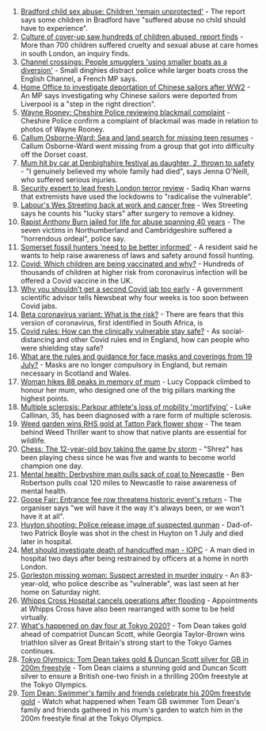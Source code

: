 1. [Bradford child sex abuse: Children 'remain unprotected'](https://www.bbc.co.uk/news/uk-england-leeds-57982761) - The report says some children in Bradford have "suffered abuse no child should have to experience".
2. [Culture of cover-up saw hundreds of children abused, report finds](https://www.bbc.co.uk/news/uk-57984924) - More than 700 children suffered cruelty and sexual abuse at care homes in south London, an inquiry finds.
3. [Channel crossings: People smugglers 'using smaller boats as a diversion'](https://www.bbc.co.uk/news/uk-england-kent-57981919) - Small dinghies distract police while larger boats cross the English Channel, a French MP says.
4. [Home Office to investigate deportation of Chinese sailors after WW2](https://www.bbc.co.uk/news/uk-england-merseyside-57967833) - An MP says investigating why Chinese sailors were deported from Liverpool is a "step in the right direction".
5. [Wayne Rooney: Cheshire Police reviewing blackmail complaint](https://www.bbc.co.uk/news/uk-england-manchester-57970050) - Cheshire Police confirm a complaint of blackmail was made in relation to photos of Wayne Rooney.
6. [Callum Osborne-Ward: Sea and land search for missing teen resumes](https://www.bbc.co.uk/news/uk-england-dorset-57980977) - Callum Osborne-Ward went missing from a group that got into difficulty off the Dorset coast.
7. [Mum hit by car at Denbighshire festival as daughter, 2, thrown to safety](https://www.bbc.co.uk/news/uk-wales-57979208) - "I genuinely believed my whole family had died", says Jenna O'Neill, who suffered serious injuries.
8. [Security expert to lead fresh London terror review](https://www.bbc.co.uk/news/uk-england-london-57982826) - Sadiq Khan warns that extremists have used the lockdowns to "radicalise the vulnerable".
9. [Labour's Wes Streeting back at work and cancer free](https://www.bbc.co.uk/news/uk-politics-57983355) - Wes Streeting says he counts his "lucky stars" after surgery to remove a kidney.
10. [Rapist Anthony Burn jailed for life for abuse spanning 40 years](https://www.bbc.co.uk/news/uk-england-tyne-57971725) - The seven victims in Northumberland and Cambridgeshire suffered a "horrendous ordeal", police say.
11. [Somerset fossil hunters 'need to be better informed'](https://www.bbc.co.uk/news/uk-england-somerset-57917346) - A resident said he wants to help raise awareness of laws and safety around fossil hunting.
12. [Covid: Which children are being vaccinated and why?](https://www.bbc.co.uk/news/health-57888429) - Hundreds of thousands of children at higher risk from coronavirus infection will be offered a Covid vaccine in the UK.
13. [Why you shouldn't get a second Covid jab too early](https://www.bbc.co.uk/news/newsbeat-57682233) - A government scientific advisor tells Newsbeat why four weeks is too soon between Covid jabs.
14. [Beta coronavirus variant: What is the risk?](https://www.bbc.co.uk/news/health-55534727) - There are fears that this version of coronavirus, first identified in South Africa, is
15. [Covid rules: How can the clinically vulnerable stay safe?](https://www.bbc.co.uk/news/health-51997151) - As social-distancing and other Covid rules end in England, how can people who were shielding stay safe?
16. [What are the rules and guidance for face masks and coverings from 19 July?](https://www.bbc.co.uk/news/health-51205344) - Masks are no longer compulsory in England, but remain necessary in Scotland and Wales.
17. [Woman hikes 88 peaks in memory of mum](https://www.bbc.co.uk/news/uk-england-manchester-57982402) - Lucy Coppack climbed to honour her mum, who designed one of the trig pillars marking the highest points.
18. [Multiple sclerosis: Parkour athlete's loss of mobility 'mortifying'](https://www.bbc.co.uk/news/uk-england-nottinghamshire-57932996) - Luke Callinan, 35, has been diagnosed with a rare form of multiple sclerosis.
19. [Weed garden wins RHS gold at Tatton Park flower show](https://www.bbc.co.uk/news/uk-england-manchester-57961460) - The team behind Weed Thriller want to show that native plants are essential for wildlife.
20. [Chess: The 12-year-old boy taking the game by storm](https://www.bbc.co.uk/news/uk-england-london-57919082) - "Shrez" has been playing chess since he was five and wants to become world champion one day.
21. [Mental health: Derbyshire man pulls sack of coal to Newcastle](https://www.bbc.co.uk/news/uk-england-derbyshire-57915879) - Ben Robertson pulls coal 120 miles to Newcastle to raise awareness of mental health.
22. [Goose Fair: Entrance fee row threatens historic event's return](https://www.bbc.co.uk/news/uk-england-nottinghamshire-57969299) - The organiser says "we will have it the way it's always been, or we won't have it at all".
23. [Huyton shooting: Police release image of suspected gunman](https://www.bbc.co.uk/news/uk-england-merseyside-57984441) - Dad-of-two Patrick Boyle was shot in the chest in Huyton on 1 July and died later in hospital.
24. [Met should investigate death of handcuffed man - IOPC](https://www.bbc.co.uk/news/uk-england-london-57982822) - A man died in hospital two days after being restrained by officers at a home in north London.
25. [Gorleston missing woman: Suspect arrested in murder inquiry](https://www.bbc.co.uk/news/uk-england-norfolk-57982688) - An 83-year-old, who police describe as "vulnerable", was last seen at her home on Saturday night.
26. [Whipps Cross Hospital cancels operations after flooding](https://www.bbc.co.uk/news/uk-england-london-57964769) - Appointments at Whipps Cross have also been rearranged with some to be held virtually.
27. [What's happened on day four at Tokyo 2020?](https://www.bbc.co.uk/sport/olympics/57980135) - Tom Dean takes gold ahead of compatriot Duncan Scott, while Georgia Taylor-Brown wins triathlon silver as Great Britain's strong start to the Tokyo Games continues.
28. [Tokyo Olympics: Tom Dean takes gold & Duncan Scott silver for GB in 200m freestyle](https://www.bbc.co.uk/sport/olympics/57979697) - Tom Dean claims a stunning gold and Duncan Scott silver to ensure a British one-two finish in a thrilling 200m freestyle at the Tokyo Olympics.
29. [Tom Dean: Swimmer's family and friends celebrate his 200m freestyle gold](https://www.bbc.co.uk/sport/av/olympics/57979950) - Watch what happened when Team GB swimmer Tom Dean's family and friends gathered in his mum's garden to watch him in the 200m freestyle final at the Tokyo Olympics.
